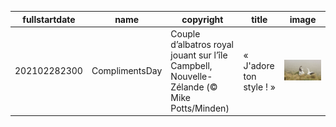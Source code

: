 |fullstartdate|name|copyright|title|image|
|--|--|--|--|--|
202102282300|ComplimentsDay|Couple d’albatros royal jouant sur l’île Campbell, Nouvelle-Zélande (© Mike Potts/Minden)|« J'adore ton style ! »|![](/fr-FR/2021/03/202102282300ComplimentsDay.jpg)|
